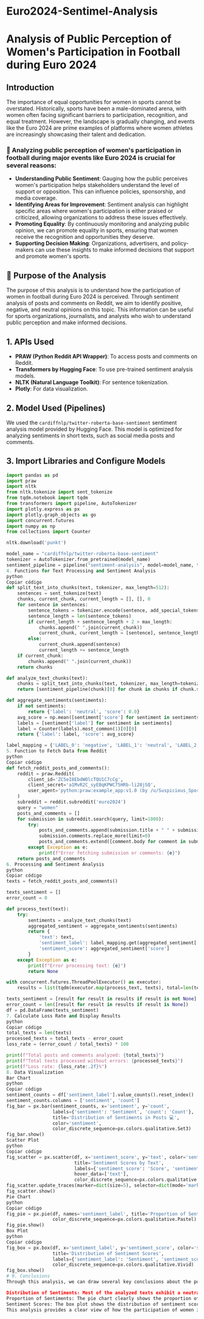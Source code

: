 # Euro2024-Sentimel-Analysis
# Analysis of Public Perception of Women's Participation in Football during Euro 2024

## Introduction

The importance of equal opportunities for women in sports cannot be overstated. Historically, sports have been a male-dominated arena, with women often facing significant barriers to participation, recognition, and equal treatment. However, the landscape is gradually changing, and events like the Euro 2024 are prime examples of platforms where women athletes are increasingly showcasing their talent and dedication.

### 🚩 Analyzing public perception of women's participation in football during major events like Euro 2024 is crucial for several reasons:
- **Understanding Public Sentiment**: Gauging how the public perceives women's participation helps stakeholders understand the level of support or opposition. This can influence policies, sponsorship, and media coverage.
- **Identifying Areas for Improvement**: Sentiment analysis can highlight specific areas where women's participation is either praised or criticized, allowing organizations to address these issues effectively.
- **Promoting Equality**: By continuously monitoring and analyzing public opinion, we can promote equality in sports, ensuring that women receive the recognition and opportunities they deserve.
- **Supporting Decision Making**: Organizations, advertisers, and policy-makers can use these insights to make informed decisions that support and promote women's sports.

## 🚩 Purpose of the Analysis

The purpose of this analysis is to understand how the participation of women in football during Euro 2024 is perceived. Through sentiment analysis of posts and comments on Reddit, we aim to identify positive, negative, and neutral opinions on this topic. This information can be useful for sports organizations, journalists, and analysts who wish to understand public perception and make informed decisions.

## 1. APIs Used

- **PRAW (Python Reddit API Wrapper)**: To access posts and comments on Reddit.
- **Transformers by Hugging Face**: To use pre-trained sentiment analysis models.
- **NLTK (Natural Language Toolkit)**: For sentence tokenization.
- **Plotly**: For data visualization.

## 2. Model Used (Pipelines)

We used the `cardiffnlp/twitter-roberta-base-sentiment` sentiment analysis model provided by Hugging Face. This model is optimized for analyzing sentiments in short texts, such as social media posts and comments.

## 3. Import Libraries and Configure Models

```python
import pandas as pd
import praw
import nltk
from nltk.tokenize import sent_tokenize
from tqdm.notebook import tqdm
from transformers import pipeline, AutoTokenizer
import plotly.express as px
import plotly.graph_objects as go
import concurrent.futures
import numpy as np
from collections import Counter

nltk.download('punkt')

model_name = "cardiffnlp/twitter-roberta-base-sentiment"
tokenizer = AutoTokenizer.from_pretrained(model_name)
sentiment_pipeline = pipeline("sentiment-analysis", model=model_name, tokenizer=tokenizer)
4. Functions for Text Processing and Sentiment Analysis
python
Copiar código
def split_text_into_chunks(text, tokenizer, max_length=512):
    sentences = sent_tokenize(text)
    chunks, current_chunk, current_length = [], [], 0
    for sentence in sentences:
        sentence_tokens = tokenizer.encode(sentence, add_special_tokens=False)
        sentence_length = len(sentence_tokens)
        if current_length + sentence_length + 2 > max_length:
            chunks.append(" ".join(current_chunk))
            current_chunk, current_length = [sentence], sentence_length
        else:
            current_chunk.append(sentence)
            current_length += sentence_length
    if current_chunk:
        chunks.append(" ".join(current_chunk))
    return chunks

def analyze_text_chunks(text):
    chunks = split_text_into_chunks(text, tokenizer, max_length=tokenizer.model_max_length)
    return [sentiment_pipeline(chunk)[0] for chunk in chunks if chunk.strip()]

def aggregate_sentiments(sentiments):
    if not sentiments:
        return {'label': 'neutral', 'score': 0.0}
    avg_score = np.mean([sentiment['score'] for sentiment in sentiments])
    labels = [sentiment['label'] for sentiment in sentiments]
    label = Counter(labels).most_common(1)[0][0]
    return {'label': label, 'score': avg_score}

label_mapping = {'LABEL_0': 'negative', 'LABEL_1': 'neutral', 'LABEL_2': 'positive'}
5. Function to Fetch Data from Reddit
python
Copiar código
def fetch_reddit_posts_and_comments():
    reddit = praw.Reddit(
        client_id='ZC5eI8EbdWOlcTQU1C7cCg',
        client_secret='a1MvR2C_syEBqKPWC75HRb-li28jSQ',
        user_agent='python:praw:example_app:v1.0 (by /u/Suspicious_Sport2182)'
    )
    subreddit = reddit.subreddit('euro2024')
    query = "women"
    posts_and_comments = []
    for submission in subreddit.search(query, limit=1000):
        try:
            posts_and_comments.append(submission.title + " " + submission.selftext)
            submission.comments.replace_more(limit=0)
            posts_and_comments.extend([comment.body for comment in submission.comments.list()])
        except Exception as e:
            print(f"Error fetching submission or comments: {e}")
    return posts_and_comments
6. Processing and Sentiment Analysis
python
Copiar código
texts = fetch_reddit_posts_and_comments()

texts_sentiment = []
error_count = 0

def process_text(text):
    try:
        sentiments = analyze_text_chunks(text)
        aggregated_sentiment = aggregate_sentiments(sentiments)
        return {
            'text': text,
            'sentiment_label': label_mapping.get(aggregated_sentiment['label'], 'neutral'),
            'sentiment_score': aggregated_sentiment['score']
        }
    except Exception as e:
        print(f"Error processing text: {e}")
        return None

with concurrent.futures.ThreadPoolExecutor() as executor:
    results = list(tqdm(executor.map(process_text, texts), total=len(texts), desc="Analyzing sentiments"))

texts_sentiment = [result for result in results if result is not None]
error_count = len([result for result in results if result is None])
df = pd.DataFrame(texts_sentiment)
7. Calculate Loss Rate and Display Results
python
Copiar código
total_texts = len(texts)
processed_texts = total_texts - error_count
loss_rate = (error_count / total_texts) * 100

print(f"Total posts and comments analyzed: {total_texts}")
print(f"Total texts processed without errors: {processed_texts}")
print(f"Loss rate: {loss_rate:.2f}%")
8. Data Visualization
Bar Chart
python
Copiar código
sentiment_counts = df['sentiment_label'].value_counts().reset_index()
sentiment_counts.columns = ['sentiment', 'count']
fig_bar = px.bar(sentiment_counts, x='sentiment', y='count',
                 labels={'sentiment': 'Sentiment', 'count': 'Count'},
                 title='Distribution of Sentiments in Posts 💻',
                 color='sentiment',
                 color_discrete_sequence=px.colors.qualitative.Set3)
fig_bar.show()
Scatter Plot
python
Copiar código
fig_scatter = px.scatter(df, x='sentiment_score', y='text', color='sentiment_label',
                         title='Sentiment Scores by Text',
                         labels={'sentiment_score': 'Score', 'sentiment_label': 'Sentiment'},
                         hover_data=['text'],
                         color_discrete_sequence=px.colors.qualitative.Set1)
fig_scatter.update_traces(marker=dict(size=5), selector=dict(mode='markers'))
fig_scatter.show()
Pie Chart
python
Copiar código
fig_pie = px.pie(df, names='sentiment_label', title='Proportion of Sentiments',
                 color_discrete_sequence=px.colors.qualitative.Pastel)
fig_pie.show()
Box Plot
python
Copiar código
fig_box = px.box(df, x='sentiment_label', y='sentiment_score', color='sentiment_label',
                 title='Distribution of Sentiment Scores',
                 labels={'sentiment_label': 'Sentiment', 'sentiment_score': 'Score'},
                 color_discrete_sequence=px.colors.qualitative.Vivid)
fig_box.show()
# 9. Conclusions
Through this analysis, we can draw several key conclusions about the public perception of women's participation in football during Euro 2024:

Distribution of Sentiments: Most of the analyzed texts exhibit a neutral sentiment, followed by positive and then negative sentiments.
Proportion of Sentiments: The pie chart clearly shows the proportion of each sentiment type, indicating that the perception is mostly neutral or positive.
Sentiment Scores: The box plot shows the distribution of sentiment scores, indicating variability within each sentiment category.
This analysis provides a clear view of how the participation of women in football during Euro 2024 is perceived on the Reddit platform, helping guide future strategies and communications in the sports and social spheres.


